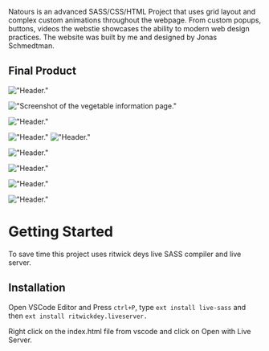 Natours is an advanced SASS/CSS/HTML Project that uses grid layout and complex custom animations throughout the webpage. From custom popups, buttons, videos the webstie showcases the ability to modern web design practices. The website was built by me and designed by Jonas Schmedtman.

## Final Product

!["Header."](https://github.com/joelhart89/Nature_Tours_Project/blob/master/App/docs/Header.png)

!["Screenshot of the vegetable information page."](https://github.com/joelhart89/Nature_Tours_Project/blob/master/App/docs/Tours.png)

!["Header."](https://github.com/joelhart89/Nature_Tours_Project/blob/master/App/docs/about-section.png)

!["Header."](https://github.com/joelhart89/Nature_Tours_Project/blob/master/App/docs/bookingForm.png)
!["Header."](https://github.com/joelhart89/Nature_Tours_Project/blob/master/App/docs/features.png)

!["Header."](https://github.com/joelhart89/Nature_Tours_Project/blob/master/App/docs/footer.png)

!["Header."](https://github.com/joelhart89/Nature_Tours_Project/blob/master/App/docs/navigation.png)

!["Header."](https://github.com/joelhart89/Nature_Tours_Project/blob/master/App/docs/popup.png)

!["Header."](https://github.com/joelhart89/Nature_Tours_Project/blob/master/App/docs/reviews.png)

# Getting Started

To save time this project uses ritwick deys live SASS compiler and live server.

## Installation

Open VSCode Editor and Press `ctrl+P`, type `ext install live-sass` and then `ext install ritwickdey.liveserver.`

Right click on the index.html file from vscode and click on Open with Live Server.

